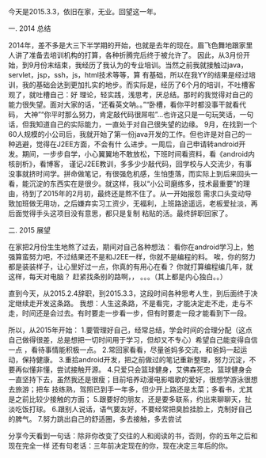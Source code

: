 今天是2015.3.3，依旧在家，无业。回望这一年。

一. 2014 总结

2014年，差不多是大三下半学期的开始，也就是去年的现在。眉飞色舞地跟家里人讲了准备去培训机构的打算，各种折腾完后终于被允许了。
因此，从3月份开始，到9月份末结束，我经历了我认为的专业培训。当然之前我就接触过java，servlet，jsp，ssh，js，html技术等等，算
有基础，所以在我YY的结果是经过培训，我的基础会达到更加扎实的地步。而实际是，经历了6个月的培训，不吐槽客观了，就吐槽自己：好
理论，轻实践，浅思考，厌总结。那时的我觉得对自己的能力很失望。面对大家的话，“还看英文呐。。”“卧槽，看你平时都没事干就看代码，
大神”“你平时那么努力，肯定敲代码很屌啦”...也许这只是一句玩笑话，一句话，但我知道自己的实际能力，一直处于对自己很失望的边缘。
9月，在找到一个60人规模的小公司后，我就开始了第一份java开发的工作。但也许是对自己的一种逃避，觉得在J2EE方面，不会有什
么进步。一周后，自己申请转android开发。期间，一步步自学，小心翼翼地不敢放松，下班时间看资料，看《android内核剖析》，看博客，
谨记J2EE教训，多多少少敲代码，回学校与人交流少，有事没事就挤时间学。拼命做笔记，有很强危机感，生怕堕落，而实际上到后来回头一
看，能沉淀的东西实在是很少。就这样，我以“小公司磨练多，技术最重要”的理由，待到了2015年的2月初，最终还是熬不住了。从一开始报怨
需求口头变动导致加班做无用功，之后嫌弃实习工资少，无福利，上班路途遥远，老板爱扯淡，再后面觉得手头这项目没有意思，都只是复制
粘贴的活。最终辞职回家了。

二. 2015 展望

在家把2月份生生地熬了过去，期间对自己各种想法：
看你在android学习上，勉强算蛮努力吧，不过结果还不是和J2EE一样，你就不是编程的料。
唉，你的努力都是装装样子，让心里好过一点，你真的有用心在看？
你就打算编程编几年，就这样，每天对电脑？
赶紧找条别的路啊，，
。。。（其上都是内心独白。。）

直到今天，从2015.2.4辞职，到2015.3.3，这段时间各种思考人生，到后面终于决定继续走开发这条路。
我想：人生这条路，不是看完，才能决定走不走，走与不走，时间还是会过去。有时要走一步看一步，但有时要走一段才能看到下一段。

所以，从2015年开始：
1.要管理好自己，经常总结，学会时间的合理分配（这点自己做得很差，总是想把一切时间用于学习，但却又不专心）希望自己能变得自信一点
，看待事情能积极一点。
2.常回家看看，尽量爸妈多交流，和爸妈一起运动，保持健康。
3.重拾android开发，把之前做过的笔记重新整理，努力沉淀，不要再似懂非懂，尝试接触开源。
4.只爱只会篮球健身，艾佛森死忠，篮球健身会一直坚持下去，虽然我还是很瘦；目前培养动漫电影唱歌的爱好，很想学游泳很想去旅游；把车
技练熟，驾照已到手一年多，但少开上路还是太菜；多看书，尤其是之前比较少接触的方面；
5.跟要好的朋友，还是要多联系，约出来聊聊天，扯淡吃饭打球。
6.跟别人说话，语气要友好，不要经常把臭脸挂脸上，克制好自己的脾气。
7.努力跳出自己的舒适圈，多去接触，多去尝试

分享今天看到一句话：除非你改变了交往的人和阅读的书，否则，你的五年之后和现在完全一样
还有句老话：三年前决定现在的你，现在决定三年后的你。





